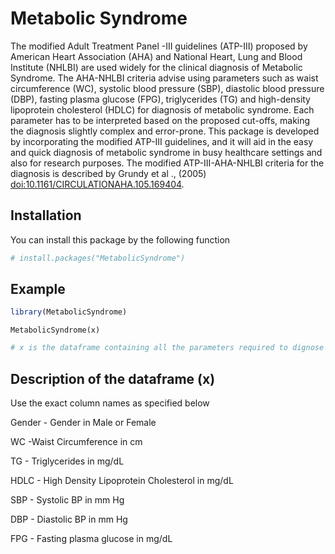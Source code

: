 
<!-- README.md is generated from README.Rmd. Please edit that file -->

# Metabolic Syndrome

<!-- badges: start -->
<!-- badges: end -->

The modified Adult Treatment Panel -III guidelines (ATP-III) proposed by
American Heart Association (AHA) and National Heart, Lung and Blood
Institute (NHLBI) are used widely for the clinical diagnosis of
Metabolic Syndrome. The AHA-NHLBI criteria advise using parameters such
as waist circumference (WC), systolic blood pressure (SBP), diastolic
blood pressure (DBP), fasting plasma glucose (FPG), triglycerides (TG)
and high-density lipoprotein cholesterol (HDLC) for diagnosis of
metabolic syndrome. Each parameter has to be interpreted based on the
proposed cut-offs, making the diagnosis slightly complex and
error-prone. This package is developed by incorporating the modified
ATP-III guidelines, and it will aid in the easy and quick diagnosis of
metabolic syndrome in busy healthcare settings and also for research
purposes. The modified ATP-III-AHA-NHLBI criteria for the diagnosis is
described by Grundy et al ., (2005)
<doi:10.1161/CIRCULATIONAHA.105.169404>.

## Installation

You can install this package by the following function

``` r
# install.packages("MetabolicSyndrome")
```

## Example

``` r
library(MetabolicSyndrome)
```

    MetabolicSyndrome(x)

``` r
# x is the dataframe containing all the parameters required to dignose metabolic syndrome.
```

## Description of the dataframe (x)

Use the exact column names as specified below

Gender - Gender in Male or Female

WC -Waist Circumference in cm

TG - Triglycerides in mg/dL

HDLC - High Density Lipoprotein Cholesterol in mg/dL

SBP - Systolic BP in mm Hg

DBP - Diastolic BP in mm Hg

FPG - Fasting plasma glucose in mg/dL
